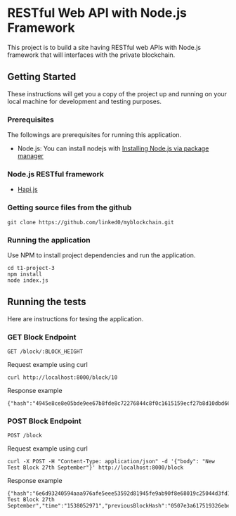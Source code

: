 # RESTful Web API with Node.js Framework

This project is to build a site having RESTful web APIs with Node.js framework that will interfaces with the private blockchain.

## Getting Started

These instructions will get you a copy of the project up and running on your local machine for development and testing purposes.

### Prerequisites

The followings are prerequisites for running this application.

* Node.js: You can install nodejs with [Installing Node.js via package manager](https://nodejs.org/ko/download/package-manager/)

### Node.js RESTful framework
- [Hapi.js](https://hapijs.com/)

### Getting source files from the github
```
git clone https://github.com/linked0/myblockchain.git
```

### Running the application

Use NPM to install project dependencies and run the application.

```
cd t1-project-3
npm install
node index.js
```

## Running the tests

Here are instructions for tesing the application.

### GET Block Endpoint

```
GET /block/:BLOCK_HEIGHT
```
Request example using curl
```
curl http://localhost:8000/block/10
```
Response example
```
{"hash":"4945e8ce8e05bde9ee67b8fde8c72276844c8f0c1615159ecf27b8d10dbd6646","height":10,"body":"Hyunjae","time":"1537362294","previousBlockHash":"353d0d9d7a1c8d2351a735a21c0a073db96afcf5f9891166311a578135e4fcd9"}
```

### POST Block Endpoint
```
POST /block
```
Request example using curl
```
curl -X POST -H "Content-Type: application/json" -d '{"body": "New Test Block 27th September"}' http://localhost:8000/block
```
Response example
```
{"hash":"6e6d93240594aaa976afe5eee53592d81945fe9ab90f8e68019c25044d3fd1c5","height":42,"body":"New Test Block 27th September","time":"1538052971","previousBlockHash":"0507e3a617519326ebec72f7965dcdd2ec8d9c266c4b6454c7528e7943192c2d"}
```